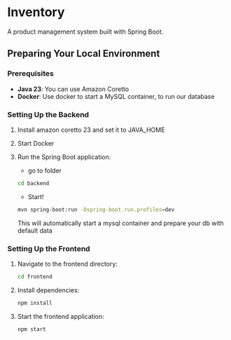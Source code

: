 # Inventory

A product management system built with Spring Boot.

## Preparing Your Local Environment

### Prerequisites

- **Java 23**: You can use Amazon Coretto
- **Docker**: Use docker to start a MySQL container, to run our database

### Setting Up the Backend

1. Install amazon coretto 23 and set it to JAVA_HOME

2. Start Docker

3. Run the Spring Boot application:
    
    - go to folder
    ```bash
    cd backend
    ```
    - Start!

    ```bash
    mvn spring-boot:run -Dspring-boot.run.profiles=dev
    ```

    This will automatically start a mysql container and prepare your db with default data

### Setting Up the Frontend

1. Navigate to the frontend directory:

    ```bash
    cd frontend
    ```

2. Install dependencies:

    ```bash
    npm install
    ```

3. Start the frontend application:

    ```bash
    npm start
    ```